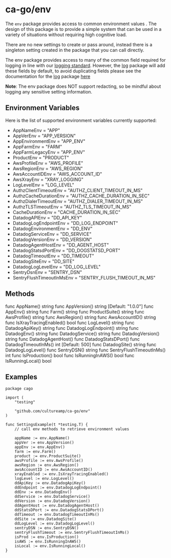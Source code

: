 # ca-go/env

The `env` package provides access to common environment values . The design of this package is to provide a simple system that can be used in a variety of situations without requiring high cognitive load.

There are no new settings to create or pass around, instead there is a singleton setting created in the package that you can call directly.

The env package provides access to many of the common field required for logging in line with our [logging standard](https://cultureamp.atlassian.net/wiki/spaces/TV/pages/3114598406/Logging+Standard).
However, the [log](../log) package will add these fields by default, to avoid duplicating fields please see the documentation for the [log](../log) package [here](../log/LOGGER.md)

__Note__: The env package does NOT support redacting, so be mindful about logging any sensitive setting information.

## Environment Variables

Here is the list of supported environment variables currently supported:
- AppNameEnv        = "APP"
- AppVerEnv         = "APP_VERSION"
- AppEnvironmentEnv = "APP_ENV"
- AppFarmEnv        = "FARM"
- AppFarmLegacyEnv  = "APP_ENV"
- ProductEnv        = "PRODUCT"
- AwsProfileEnv   = "AWS_PROFILE"
- AwsRegionEnv    = "AWS_REGION"
- AwsAccountIDEnv = "AWS_ACCOUNT_ID"
- AwsXrayEnv      = "XRAY_LOGGING"
- LogLevelEnv = "LOG_LEVEL"
- AuthzClientTimeoutEnv = "AUTHZ_CLIENT_TIMEOUT_IN_MS"
- AuthzCacheDurationEnv = "AUTHZ_CACHE_DURATION_IN_SEC"
- AuthzDialerTimeoutEnv = "AUTHZ_DIALER_TIMEOUT_IN_MS"
- AuthzTLSTimeoutEnv    = "AUTHZ_TLS_TIMEOUT_IN_MS"
- CacheDurationEnv = "CACHE_DURATION_IN_SEC"
- DatadogAPIEnv         = "DD_API_KEY"
- DatadogLogEndpointEnv = "DD_LOG_ENDPOINT"
- DatadogEnvironmentEnv = "DD_ENV"
- DatadogServiceEnv     = "DD_SERVICE"
- DatadogVersionEnv     = "DD_VERSION"
- DatadogAgentHostEnv   = "DD_AGENT_HOST"
- DatadogStatsdPortEnv  = "DD_DOGSTATSD_PORT"
- DatadogTimeoutEnv     = "DD_TIMEOUT"
- DatadogSiteEnv        = "DD_SITE"
- DatadogLogLevelEnv    = "DD_LOG_LEVEL"
- SentryDsnEnv              = "SENTRY_DSN"
- SentryFlushTimeoutInMsEnv = "SENTRY_FLUSH_TIMEOUT_IN_MS"


## Methods

func AppName() string
func AppVersion() string [Default: "1.0.0"]
func AppEnv() string
func Farm() string
func ProductSuite() string
func AwsProfile() string
func AwsRegion() string
func AwsAccountID() string
func IsXrayTracingEnabled() bool
func LogLevel() string
func DatadogApiKey() string
func DatadogLogEndpoint() string
func DatadogEnv() string
func DatadogService() string
func DatadogVersion() string
func DatadogAgentHost()
func DatadogStatsDPort()
func DatadogTimeoutInMs() int [Default: 500]
func DatadogSite() string
func DatadogLogLevel()
func SentryDSN() string
func SentryFlushTimeoutInMs() int
func IsProduction() bool
func IsRunningInAWS() bool
func IsRunningLocal() bool


## Examples
```
package cago

import (
	"testing"

	"github.com/cultureamp/ca-go/env"
)

func SettingsExample(t *testing.T) {
	// call env methods to retrieve environment values

	appName := env.AppName()
	appVer := env.AppVersion()
	appEnv := env.AppEnv()
	farm := env.Farm()
	product := env.ProductSuite()
	awsProfile := env.AwsProfile()
	awsRegion := env.AwsRegion()
	awsAccountID := env.AwsAccountID()
	xrayEnabled := env.IsXrayTracingEnabled()
	logLevel := env.LogLevel()
	ddApiKey := env.DatadogApiKey()
	ddEndpoint := env.DatadogLogEndpoint()
	ddEnv := env.DatadogEnv()
	ddService := env.DatadogService()
	ddVersion := env.DatadogVersion()
	ddAgentHost := env.DatadogAgentHost()
	ddStatsDPort := env.DatadogStatsDPort()
	ddTimeout := env.DatadogTimeoutInMs()
	ddSite := env.DatadogSite()
	ddLogLevel := env.DatadogLogLevel()
	sentryDSN := env.SentryDSN()
	sentryFlushTimeout := env.SentryFlushTimeoutInMs()
	isProd := env.IsProduction()
	isAWS := env.IsRunningInAWS()
	isLocal := env.IsRunningLocal()
}
```
